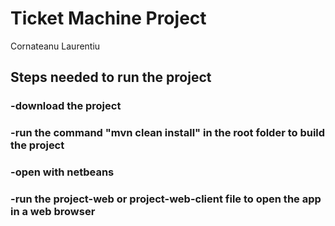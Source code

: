 # Ticket Machine Project
Cornateanu Laurentiu

## Steps needed to run the project

### -download the project 
### -run the command "mvn clean install" in the root folder to build the project 
### -open with netbeans 
### -run the project-web or project-web-client file to open the app in a web browser